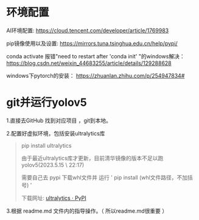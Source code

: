 # 环境配置

AI环境配置:
https://cloud.tencent.com/developer/article/1769983

pip镜像使用以及设置:
https://mirrors.tuna.tsinghua.edu.cn/help/pypi/

conda activate 报错"need to restart after 'conda init' "的windows解决：
https://blog.csdn.net/weixin_44683255/article/details/129288628

windows下pytorch的安装：
https://zhuanlan.zhihu.com/p/254947834#

# git并运行yolov5

1.直接去GitHub 找到对应项目  ，git到本地。

2.配置好虚拟环境，包括安装ultralytics库

> pip install ultralytics
>
> 由于最近ultralytics库才更新，目前清华镜像的版本不足以跑yolov5(2023.5.15  \\  22:17)
>
> 需要自己去 pypi 下载whl文件并 运行   '   pip install  (whl文件路径，不加括号)  '
>
> 下载网址: [ultralytics · PyPI](https://pypi.org/project/ultralytics/#files)

3.根据 readme.md 文件内的指导操作。（ 所以readme.md很重要 ）